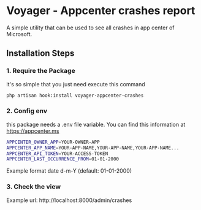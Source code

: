 # **V**oyager - Appcenter crashes report

A simple utility that can be used to see all crashes in app center of Microsoft.

## Installation Steps

### 1. Require the Package

it's so simple that you just need execute this command

```bash
php artisan hook:install voyager-appcenter-crashes
```
### 2. Config env


this package needs a .env file variable. You can find this information at https://appcenter.ms

```bash
APPCENTER_OWNER_APP=YOUR-OWNER-APP 
APPCENTER_APP_NAME=YOUR-APP-NAME,YOUR-APP-NAME,YOUR-APP-NAME... 
APPCENTER_API_TOKEN=YOUR-ACCESS-TOKEN
APPCENTER_LAST_OCCURRENCE_FROM=01-01-2000 
```

Example format date d-m-Y (default: 01-01-2000)


### 3. Check the view 

Example url:
http://localhost:8000/admin/crashes